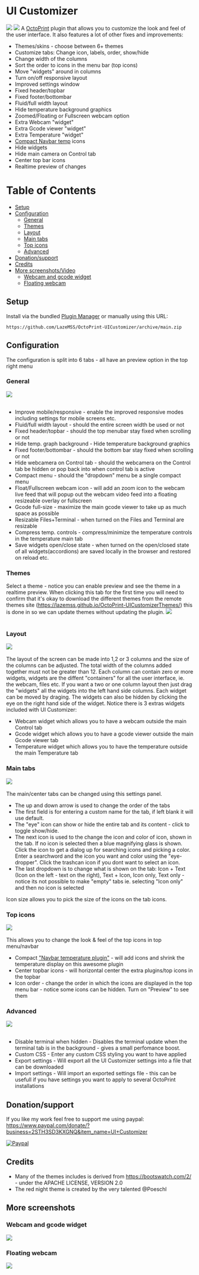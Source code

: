 # UI Customizer
![](extras/responsive.png)
![](extras/discoranged.png)
A [OctoPrint](https://github.com/foosel/OctoPrint) plugin that allows you to customize the look and feel of the user interface.
It also features a lot of other fixes and improvements:
* Themes/skins - choose between 6+ themes
* Customize tabs: Change icon, labels, order, show/hide
* Change width of the columns
* Sort the order to icons in the menu bar (top icons)
* Move "widgets" around in columns
* Turn on/off responsive layout
* Improved settings window
* Fixed header/topbar
* Fixed footer/bottombar
* Fluid/full width layout
* Hide temperature background graphics
* Zoomed/Floating or Fullscreen webcam option
* Extra Webcam "widget"
* Extra Gcode viewer "widget"
* Extra Temperature "widget"
* [Compact Navbar temp](https://plugins.octoprint.org/plugins/navbartemp/) icons
* Hide widgets
* Hide main camera on Control tab
* Center top bar icons
* Realtime preview of changes

Table of Contents
=================
  * [Setup](#setup)
  * [Configuration](#configuration)
     * [General](#general)
     * [Themes](#themes)
     * [Layout](#layout)
     * [Main tabs](#main-tabs)
     * [Top icons](#top-icons)
     * [Advanced](#advanced)
  * [Donation/support](#donationsupport)
  * [Credits](#credits)
  * [More screenshots/Video](#more-screenshotsvideo)
     * [Webcam and gcode widget](#webcam-and-gcode-widget)
     * [Floating webcam](#floating-webcam)


## Setup

Install via the bundled [Plugin Manager](https://github.com/foosel/OctoPrint/wiki/Plugin:-Plugin-Manager)
or manually using this URL:

    https://github.com/LazeMSS/OctoPrint-UICustomizer/archive/main.zip


## Configuration
The configuration is split into 6 tabs - all have an preview option in the top right menu

### General
![](extras/s1.png)<br/><br/>
* Improve mobile/responsive - enable the improved responsive modes including settings for mobile screens etc.
* Fluid/full width layout - should the entire screen width be used or not
* Fixed header/topbar - should the top menubar stay fixed when scrolling or not
* Hide temp. graph background - Hide temperature background graphics
* Fixed footer/bottombar - should the bottom bar stay fixed when scrolling or not
* Hide webcamera on Control tab - should the webcamera on the Control tab be hidden or pop back into when control tab is active
* Compact menu - should the "dropdown" menu be a single compact menu
* Float/Fullscreen webcam icon - will add an zoom icon to the webcam live feed that will popup out the webcam video feed into a floating resizeable overlay or fullscreen
* Gcode full-size - maximize the main gcode viewer to take up as much space as possible
* Resizable Files+Terminal - when turned on the Files and Terminal are resizable
* Compress temp. controls - compress/minimize the temperature controls in the temperature main tab
* Save widgets open/close state - when turned on the open/closed state of all widgets(accordions) are saved locally in the browser and restored on reload etc.

### Themes
Select a theme - notice you can enable preview and see the theme in a realtime preview.
When clicking this tab for the first time you will need to confirm that it's okay to download the different themes from the remote themes site (https://lazemss.github.io/OctoPrint-UICustomizerThemes/) this is done in so we can update themes without updating the plugin.
![](extras/s6.png)<br/><br/>


### Layout
![](extras/s2.png)<br/><br/>
The layout of the screen can be made into 1,2 or 3 columns and the size of the columns can be adjusted. The total width of the columns added together must not be greater than 12. Each column can contain zero or more widgets, widgets are the diffent "containers" for all the user interface, ie. the webcam, files etc.
If you want a two or one column layout then just drag the "widgets" all the widgets into the left hand side columns.
Each widget can be moved by draging. The widgets can also be hidden by clicking the eye on the right hand side of the widget.
Notice there is 3 extras widgets included with UI Customizer:
- Webcam widget which allows you to have a webcam outside the main Control tab
- Gcode widget which allows you to have a gcode viewer outside the main Gcode viewer tab
- Temperature widget which allows you to have the temperature outside the main Temperature tab

### Main tabs
![](extras/s3.png)<br/><br/>
The main/center tabs can be changed using this settings panel.
* The up and down arrow is used to change the order of the tabs
* The first field is for entering a custom name for the tab, if left blank it will use default.
* The "eye" icon can show or hide the entire tab and its content - click to toggle show/hide.
* The next icon is used to the change the icon and color of icon, shown in the tab. If no icon is selected then a blue magnifying glass is shown. Click the icon to get a dialog up for searching icons and picking a color. Enter a searchword and the icon you want and color using the "eye-dropper". Click the trashcan icon if you dont want to select an icon.
* The last dropdown is to change what is shown on the tab: Icon + Text (Icon on the left - text on the right), Text + Icon, Icon only, Text only - notice its not possible to make "empty" tabs ie. selecting "Icon only" and then no icon is selected

Icon size allows you to pick the size of the icons on the tab icons.


### Top icons
![](extras/s4.png)<br/><br/>
This allows you to change the look & feel of the top icons in top menu/navbar
* Compact ["Navbar temperature plugin"](https://plugins.octoprint.org/plugins/navbartemp/) - will add icons and shrink the temperature display on this awesome plugin
* Center topbar icons - will horizontal center the extra plugins/top icons in the topbar
* Icon order - change the order in which the icons are displayed in the top menu bar - notice some icons can be hidden. Turn on "Preview" to see them

### Advanced

![](extras/s5.png?2)<br/><br/>
* Disable terminal when hidden - Disables the terminal update when the terminal tab is in the background - gives a small perfomance boost.
* Custom CSS - Enter any custom CSS styling you want to have applied
* Export settings - Will export all the UI Customizer settings into a file that can be downloaded
* Import settings - Will import an exported settings file - this can be usefull if you have settings you want to apply to several OctoPrint installations

## Donation/support
If you like my work feel free to support me using paypal: https://www.paypal.com/donate/?business=2STH3SD3KXGNQ&item_name=UI+Customizer

[![Paypal](https://www.paypalobjects.com/webstatic/mktg/Logo/pp-logo-200px.png)](https://www.paypal.com/donate/?business=2STH3SD3KXGNQ&item_name=UI+Customizer)

## Credits
- Many of the themes includes is derived from https://bootswatch.com/2/ - under the APACHE LICENSE, VERSION 2.0
- The red night theme is created by the very talented @Poeschl

## More screenshots
### Webcam and gcode widget
![](extras/camwidget.png)
### Floating webcam
![](extras/floating.png)

